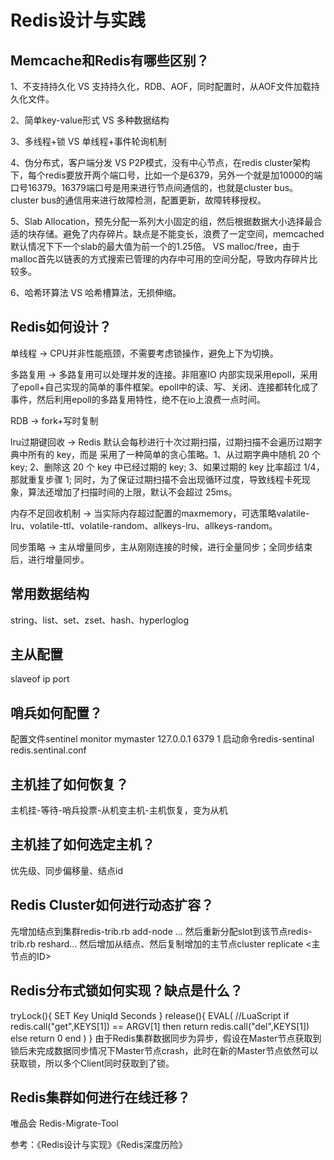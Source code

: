# Redis设计与实践 #

## Memcache和Redis有哪些区别？ ##

1、不支持持久化 VS 支持持久化，RDB、AOF，同时配置时，从AOF文件加载持久化文件。

2、简单key-value形式 VS 多种数据结构

3、多线程+锁 VS 单线程+事件轮询机制

4、伪分布式，客户端分发 VS P2P模式，没有中心节点，在redis cluster架构下，每个redis要放开两个端口号，比如一个是6379，另外一个就是加10000的端口号16379。16379端口号是用来进行节点间通信的，也就是cluster bus。cluster bus的通信用来进行故障检测，配置更新，故障转移授权。

5、Slab Allocation，预先分配一系列大小固定的组，然后根据数据大小选择最合适的块存储。避免了内存碎片。缺点是不能变长，浪费了一定空间，memcached默认情况下下一个slab的最大值为前一个的1.25倍。 VS malloc/free，由于malloc首先以链表的方式搜索已管理的内存中可用的空间分配，导致内存碎片比较多。

6、哈希环算法 VS 哈希槽算法，无损伸缩。

## Redis如何设计？ ##

单线程 -> CPU并非性能瓶颈，不需要考虑锁操作，避免上下为切换。

多路复用 -> 多路复用可以处理并发的连接。非阻塞IO 内部实现采用epoll，采用了epoll+自己实现的简单的事件框架。epoll中的读、写、关闭、连接都转化成了事件，然后利用epoll的多路复用特性，绝不在io上浪费一点时间。

RDB -> fork+写时复制

lru过期键回收 -> Redis 默认会每秒进行十次过期扫描，过期扫描不会遍历过期字典中所有的 key，而是 采用了一种简单的贪心策略。1、从过期字典中随机 20 个 key; 2、删除这 20 个 key 中已经过期的 key; 3、如果过期的 key 比率超过 1/4，那就重复步骤 1; 同时，为了保证过期扫描不会出现循环过度，导致线程卡死现象，算法还增加了扫描时间的上限，默认不会超过 25ms。

内存不足回收机制 -> 当实际内存超过配置的maxmemory，可选策略valatile-lru、volatile-ttl、volatile-random、allkeys-lru、allkeys-random。

同步策略 -> 主从增量同步，主从刚刚连接的时候，进行全量同步；全同步结束后，进行增量同步。

## 常用数据结构 ##

string、list、set、zset、hash、hyperloglog

## 主从配置 ##

slaveof ip port

## 哨兵如何配置？ ##

配置文件sentinel monitor mymaster 127.0.0.1 6379 1 启动命令redis-sentinal redis.sentinal.conf

## 主机挂了如何恢复？ ##

主机挂-等待-哨兵投票-从机变主机-主机恢复，变为从机

## 主机挂了如何选定主机？ ##

优先级、同步偏移量、结点id

## Redis Cluster如何进行动态扩容？ ##

先增加结点到集群redis-trib.rb add-node ... 然后重新分配slot到该节点redis-trib.rb reshard... 然后增加从结点、然后复制增加的主节点cluster replicate <主节点的ID>

## Redis分布式锁如何实现？缺点是什么？ ##

tryLock(){
SET Key UniqId Seconds } release(){
EVAL( //LuaScript if redis.call("get",KEYS[1]) == ARGV[1] then return redis.call("del",KEYS[1]) else return 0 end ) } 由于Redis集群数据同步为异步，假设在Master节点获取到锁后未完成数据同步情况下Master节点crash，此时在新的Master节点依然可以获取锁，所以多个Client同时获取到了锁。

## Redis集群如何进行在线迁移？ ##

唯品会 Redis-Migrate-Tool

参考：《Redis设计与实现》《Redis深度历险》